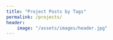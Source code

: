 ```yaml
---
title: "Project Posts by Tags"
permalink: /projects/
header:
    image: "/assets/images/header.jpg"
---
```

